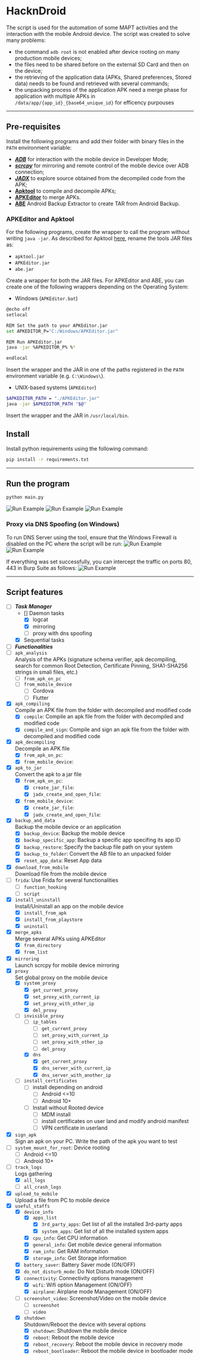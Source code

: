 # HacknDroid
The script is used for the automation of some MAPT activities and the interaction with the mobile Android device. The script was created to solve many problems:
- the command `adb root` is not enabled after device rooting on many production mobile devices;
- the files need to be shared before on the external SD Card and then on the device;
- the retrieving of the application data (APKs, Shared preferences, Stored data) needs to be found and retrieved with several commands;
- the unpacking process of the application APK need a merge phase for application with multiple APKs in `/data/app/{app_id}_{base64_unique_id}` for efficency purpouses

---

## Pre-requisites
Install the following programs and add their folder with binary files in the `PATH` environment variable:
- [***ADB***](https://developer.android.com/tools/adb) for interaction with the mobile device in Developer Mode;
- [***scrcpy***](https://github.com/Genymobile/scrcpy) for mirroring and remote control of the mobile device over ADB connection;
- [***JADX***](https://github.com/skylot/jadx) to explore source obtained from the decompiled code from the APK;
- [**Apktool**](https://apktool.org/) to compile and decompile APKs;
- [**APKEditor**]() to merge APKs.
- [**ABE**](https://github.com/nelenkov/android-backup-extractor) Android Backup Extractor to create TAR from Android Backup.

### APKEditor and Apktool
For the following programs, create the wrapper to call the program without writing `java -jar`.
As described for Apktool [here](https://apktool.org/docs/install), rename the tools JAR files as:
- `apktool.jar`
- `APKEditor.jar`
- `abe.jar`

Create a wrapper for both the JAR files.
For APKEditor and ABE, you can create one of the following wrappers depending on the Operating System:
- Windows (`APKEditor.bat`)
```bash
@echo off
setlocal

REM Set the path to your APKEditor.jar
set APKEDITOR_P="C:/Windows/APKEditor.jar"

REM Run APKEditor.jar
java -jar %APKEDITOR_P% %*

endlocal
```

Insert the wrapper and the JAR in one of the paths registered in the `PATH` environment variable (e.g. `C:\Windows\`).

- UNIX-based systems (`APKEditor`)
```bash
$APKEDITOR_PATH = "./APKEditor.jar"
java -jar $APKEDITOR_PATH "$@"
```
Insert the wrapper and the JAR in `/usr/local/bin`.

## Install
Install python requirements using the following command:
```bash
pip install -r requirements.txt
```

---

## Run the program
```bash
python main.py
```
![Run Example](.img/run_example_0.png)
![Run Example](.img/run_example_1.png)
![Run Example](.img/run_example_2.png)

### Proxy via DNS Spoofing (on Windows)
To run DNS Server using the tool, ensure that the Windows Firewall is disabled on the PC where the script will be run:
![Run Example](.img/disable_windows_firewall_0.png)
![Run Example](.img/disable_windows_firewall_1.png)

If everything was set successfully, you can intercept the traffic on ports 80, 443 in Burp Suite as follows:
![Run Example](.img/dns_proxy_intercept.png)

---


## Script features
- [ ] ***Task Manager***
  - [] Daemon tasks
    - [x] logcat
    - [x] mirroring
    - [ ] proxy with dns spoofing
  - [x] Sequential tasks

- [ ] ***Functionalities***
- [ ] `apk_analysis`<br>Analysis of the APKs (signature schema verifier, apk decompiling, search for common Root Detection, Certificate Pinning, SHA1-SHA256 strings in smali files, etc.)
  - [ ] `from_apk_on_pc`
  - [ ] `from_mobile_device`
    - [ ] Cordova
    - [ ] Flutter
- [x] `apk_compiling`<br>Compile an APK file from the folder with decompiled and modified code
  - [x] `compile`: Compile an apk file from the folder with decompiled and modified code
  - [x] `compile_and_sign`: Compile and sign an apk file from the folder with decompiled and modified code
- [x] `apk_decompiling`<br>Decompile an APK file
  - [x] `from_apk_on_pc`: 
  - [x] `from_mobile_device`: 
- [x] `apk_to_jar`<br>Convert the apk to a jar file
  - [x] `from_apk_on_pc`: 
    - [x] `create_jar_file`: 
    - [x] `jadx_create_and_open_file`: 
  - [x] `from_mobile_device`: 
    - [x] `create_jar_file`: 
    - [x] `jadx_create_and_open_file`: 
- [x] `backup_and_data`<br>Backup the mobile device or an application
  - [x] `backup_device`: Backup the mobile device
  - [x] `backup_specific_app`: Backup a specific app specifing its app ID
  - [x] `backup_restore`: Specify the backup file path on your system
  - [x] `backup_to_folder`: Convert the AB file to an unpacked folder
  - [x] `reset_app_data`: Reset App data
- [x] `download_from_mobile`<br>Download file from the mobile device
- [ ] `frida`: Use Frida for several functionalities
  - [ ] `function_hooking`
  - [ ] `script`
- [x] `install_uninstall`<br>Install/Uninstall an app on the mobile device
  - [x] `install_from_apk`
  - [x] `install_from_playstore`
  - [x] `uninstall`
- [x] `merge_apks`<br>Merge several APKs using APKEditor
  - [x] `from_directory`
  - [x] `from_list`
- [x] `mirroring`<br>Launch scrcpy for mobile device mirroring
- [x] `proxy`<br>Set global proxy on the mobile device
  - [x] `system_proxy`
    - [x] `get_current_proxy`
    - [x] `set_proxy_with_current_ip`
    - [x] `set_proxy_with_other_ip`
    - [x] `del_proxy`
  - [ ] `invisible_proxy`
    - [ ] `ip_tables`
      - [ ] `get_current_proxy`
      - [ ] `set_proxy_with_current_ip`
      - [ ] `set_proxy_with_other_ip`
      - [ ] `del_proxy`
    - [x] `dns`
      - [x] `get_current_proxy`
      - [x] `dns_server_with_current_ip`
      - [x] `dns_server_with_another_ip`
  - [ ] `install_certificates`
    - [ ] install depending on android
      - [ ] Android <=10
      - [ ] Android 10+
    - [ ] Install without Rooted device
      - [ ] MDM install 
      - [ ] install certificates on user land and modify android manifest
      - [ ] VPN certificate in userland 
- [x] `sign_apk`<br>Sign an apk on your PC. Write the path of the apk you want to test
- [ ] `system_mount_for_root`: Device rooting
  - [ ] Android <=10
  - [ ] Android 10+
- [ ] `track_logs`<br>Logs gathering
  - [x] `all_logs`
  - [ ] `all_crash_logs`
- [x] `upload_to_mobile`<br>Upload a file from PC to mobile device
- [x] `useful_staffs`
  - [x] `device_info`
    - [x] `apps_list`
      - [x] `3rd_party_apps`: Get list of all the installed 3rd-party apps
      - [x] `system_apps`: Get list of all the installed system apps
    - [x] `cpu_info`: Get CPU information
    - [x] `general_info`: Get mobile device general information
    - [x] `ram_info`: Get RAM information
    - [x] `storage_info`: Get Storage information
  - [x] `battery_saver`: Battery Saver mode (ON/OFF)
  - [x] `do_not_disturb_mode`: Do Not Disturb mode (ON/OFF)
  - [x] `connectivity`: Connectivity options management
    - [x] `wifi`: Wifi option Management (ON/OFF)
    - [x] `airplane`: Airplane mode Management (ON/OFF)
  - [ ] `screenshot_video`: Screenshot/Video on the mobile device
    - [ ] `screenshot`
    - [ ] `video`
  - [x] `shutdown`<br>Shutdown/Reboot the device with several options
    - [x] `shutdown`: Shutdown the mobile device
    - [x] `reboot`: Reboot the mobile device
    - [x] `reboot_recovery`: Reboot the mobile device in recovery mode
    - [x] `reboot_bootloader`: Reboot the mobile device in bootloader mode
